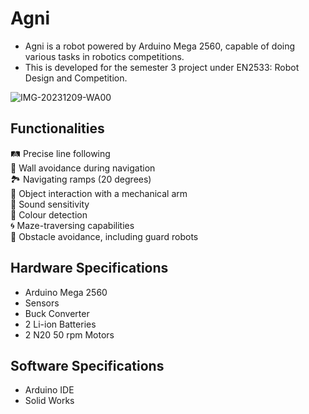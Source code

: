 # Agni

* Agni is a robot powered by Arduino Mega 2560, capable of doing various tasks in robotics competitions.
* This is developed for the semester 3 project under EN2533: Robot Design and Competition.

![IMG-20231209-WA00](https://github.com/LasithaAmarasinghe/Agni-Robot/assets/106037441/81d65c23-b77b-41e4-ac23-0e065fe6b50b)

## Functionalities

🛤️ Precise line following  
🚧 Wall avoidance during navigation  
🏞️ Navigating ramps (20 degrees)  
🤖 Object interaction with a mechanical arm  
🎵 Sound sensitivity   
🌈 Colour detection  
🌀 Maze-traversing capabilities  
🛑 Obstacle avoidance, including guard robots  

## Hardware Specifications

* Arduino Mega 2560
* Sensors
* Buck Converter
* 2 Li-ion Batteries
* 2 N20 50 rpm Motors

## Software Specifications

* Arduino IDE
* Solid Works
